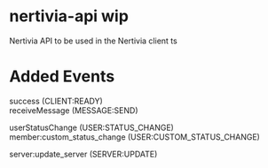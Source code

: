 # nertivia-api wip
Nertivia API to be used in the Nertivia client ts


# Added Events
success (CLIENT:READY)   
receiveMessage (MESSAGE:SEND)   

userStatusChange (USER:STATUS_CHANGE)   
member:custom_status_change (USER:CUSTOM_STATUS_CHANGE)   

server:update_server (SERVER:UPDATE)   